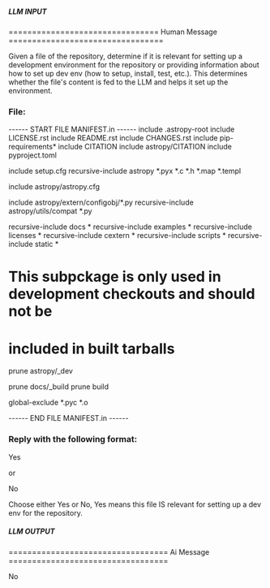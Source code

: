 ##### LLM INPUT #####
================================ Human Message =================================

Given a file of the repository, determine if it is relevant for setting up a development environment for the repository or providing information about how to set up dev env (how to setup, install, test, etc.). This determines whether the file's content is fed to the LLM and helps it set up the environment.

### File:
------ START FILE MANIFEST.in ------
include .astropy-root
include LICENSE.rst
include README.rst
include CHANGES.rst
include pip-requirements*
include CITATION
include astropy/CITATION
include pyproject.toml

include setup.cfg
recursive-include astropy *.pyx *.c *.h *.map *.templ

include astropy/astropy.cfg

include astropy/extern/configobj/*.py
recursive-include astropy/utils/compat *.py

recursive-include docs *
recursive-include examples *
recursive-include licenses *
recursive-include cextern *
recursive-include scripts *
recursive-include static *

# This subpckage is only used in development checkouts and should not be
# included in built tarballs
prune astropy/_dev

prune docs/_build
prune build

global-exclude *.pyc *.o

------ END FILE MANIFEST.in ------

### Reply with the following format:

<rel>Yes</rel>

or

<rel>No</rel>

Choose either Yes or No, Yes means this file IS relevant for setting up a dev env for the repository.

##### LLM OUTPUT #####
================================== Ai Message ==================================

<rel>No</rel>
